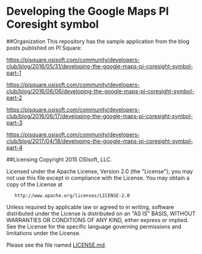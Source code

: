 Developing the Google Maps PI Coresight symbol
===

##Organization
This repository has the sample application from the blog posts published on PI Square:

https://pisquare.osisoft.com/community/developers-club/blog/2016/05/31/developing-the-google-maps-pi-coresight-symbol-part-1

https://pisquare.osisoft.com/community/developers-club/blog/2016/06/06/developing-the-google-maps-pi-coresight-symbol-part-2

https://pisquare.osisoft.com/community/developers-club/blog/2016/06/17/developing-the-google-maps-pi-coresight-symbol-part-3

https://pisquare.osisoft.com/community/developers-club/blog/2017/04/18/developing-the-google-maps-pi-coresight-symbol-part-4

##Licensing
Copyright 2015 OSIsoft, LLC.

   Licensed under the Apache License, Version 2.0 (the "License");
   you may not use this file except in compliance with the License.
   You may obtain a copy of the License at

       http://www.apache.org/licenses/LICENSE-2.0

   Unless required by applicable law or agreed to in writing, software
   distributed under the License is distributed on an "AS IS" BASIS,
   WITHOUT WARRANTIES OR CONDITIONS OF ANY KIND, either express or implied.
   See the License for the specific language governing permissions and
   limitations under the License.
   
Please see the file named [LICENSE.md](LICENSE.md).
